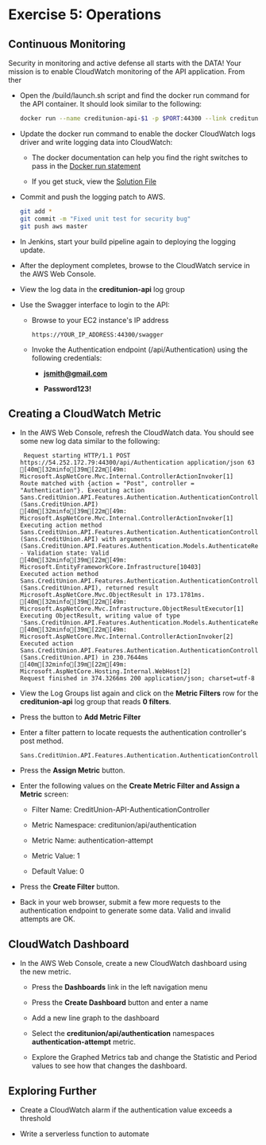 # Exercise 5: Operations

## Continuous Monitoring

Security in monitoring and active defense all starts with the DATA! Your mission is to enable CloudWatch monitoring of the API application. From ther

- Open the /build/launch.sh script and find the docker run command for the API container. It should look similar to the following:

    ```bash
    docker run --name creditunion-api-$1 -p $PORT:44300 --link creditunion-db-$1 -d $2:$3
    ```

- Update the docker run command to enable the docker CloudWatch logs driver and write logging data into CloudWatch:

    - The docker documentation can help you find the right switches to pass in the [Docker run statement](https://docs.docker.com/config/containers/logging/awslogs/#awslogs-create-group)

    - If you get stuck, view the [Solution File](./solutions/5_operations_cloudwatch.md)

- Commit and push the logging patch to AWS.

    ```bash
    git add *
    git commit -m "Fixed unit test for security bug"
    git push aws master
    ```

- In Jenkins, start your build pipeline again to deploying the logging update.

- After the deployment completes, browse to the CloudWatch service in the AWS Web Console.

- View the log data in the **creditunion-api** log group

- Use the Swagger interface to login to the API:

    - Browse to your EC2 instance's IP address 

        ```
        https://YOUR_IP_ADDRESS:44300/swagger
        ```
    
    - Invoke the Authentication endpoint (/api/Authentication) using the following credentials:

        - **jsmith@gmail.com**

        - **Password123!** 

## Creating a CloudWatch Metric

- In the AWS Web Console, refresh the CloudWatch data. You should see some new log data similar to the following:

    ```
     Request starting HTTP/1.1 POST https://54.252.172.79:44300/api/Authentication application/json 63
    [40m[32minfo[39m[22m[49m: Microsoft.AspNetCore.Mvc.Internal.ControllerActionInvoker[1]
    Route matched with {action = "Post", controller = "Authentication"}. Executing action Sans.CreditUnion.API.Features.Authentication.AuthenticationController.Post (Sans.CreditUnion.API)
    [40m[32minfo[39m[22m[49m: Microsoft.AspNetCore.Mvc.Internal.ControllerActionInvoker[1]
    Executing action method Sans.CreditUnion.API.Features.Authentication.AuthenticationController.Post (Sans.CreditUnion.API) with arguments (Sans.CreditUnion.API.Features.Authentication.Models.AuthenticateRequest) - Validation state: Valid
    [40m[32minfo[39m[22m[49m: Microsoft.EntityFrameworkCore.Infrastructure[10403]
    Executed action method Sans.CreditUnion.API.Features.Authentication.AuthenticationController.Post (Sans.CreditUnion.API), returned result Microsoft.AspNetCore.Mvc.ObjectResult in 173.1781ms.
    [40m[32minfo[39m[22m[49m: Microsoft.AspNetCore.Mvc.Infrastructure.ObjectResultExecutor[1]
    Executing ObjectResult, writing value of type 'Sans.CreditUnion.API.Features.Authentication.Models.AuthenticateResult'.
    [40m[32minfo[39m[22m[49m: Microsoft.AspNetCore.Mvc.Internal.ControllerActionInvoker[2]
    Executed action Sans.CreditUnion.API.Features.Authentication.AuthenticationController.Post (Sans.CreditUnion.API) in 230.7644ms
    [40m[32minfo[39m[22m[49m: Microsoft.AspNetCore.Hosting.Internal.WebHost[2]
    Request finished in 374.3266ms 200 application/json; charset=utf-8
    ```

- View the Log Groups list again and click on the **Metric Filters** row for the **creditunion-api** log group that reads **0 filters**.

- Press the button to **Add Metric Filter**

- Enter a filter pattern to locate requests the authentication controller's post method.

    ```
    Sans.CreditUnion.API.Features.Authentication.AuthenticationController.Post
    ```

- Press the **Assign Metric** button.

- Enter the following values on the **Create Metric Filter and Assign a Metric** screen:

    - Filter Name: CreditUnion-API-AuthenticationController

    - Metric Namespace: creditunion/api/authentication

    - Metric Name: authentication-attempt

    - Metric Value: 1

    - Default Value: 0

- Press the **Create Filter** button.

- Back in your web browser, submit a few more requests to the authentication endpoint to generate some data. Valid and invalid attempts are OK.

## CloudWatch Dashboard

- In the AWS Web Console, create a new CloudWatch dashboard using the new metric.

    - Press the **Dashboards** link in the left navigation menu

    - Press the **Create Dashboard** button and enter a name

    - Add a new line graph to the dashboard

    - Select the **creditunion/api/authentication** namespaces **authentication-attempt** metric.

    - Explore the Graphed Metrics tab and change the Statistic and Period values to see how that changes the dashboard.

## Exploring Further

- Create a CloudWatch alarm if the authentication value exceeds a threshold

- Write a serverless function to automate